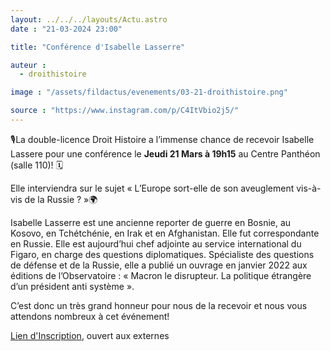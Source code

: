 ```yaml
---
layout: ../../../layouts/Actu.astro
date : "21-03-2024 23:00"

title: "Conférence d'Isabelle Lasserre"

auteur :
  - droithistoire

image : "/assets/fildactus/evenements/03-21-droithistoire.png"

source : "https://www.instagram.com/p/C4ItVbio2j5/"
---
```


🎙️La double-licence Droit Histoire a l’immense chance de recevoir Isabelle Lassere pour une conférence le __Jeudi 21 Mars à 19h15__ au Centre Panthéon (salle 110)! 🗓️

Elle interviendra sur le sujet « L’Europe sort-elle de son aveuglement vis-à-vis de la Russie ? »🌍

Isabelle Lasserre est une ancienne reporter de guerre en Bosnie, au Kosovo, en Tchétchénie, en Irak et en Afghanistan. Elle fut correspondante en Russie. Elle est aujourd’hui chef adjointe au service international du Figaro, en charge des questions diplomatiques. Spécialiste des questions de défense et de la Russie, elle a publié un ouvrage en janvier 2022 aux éditions de l’Observatoire : « Macron le disrupteur. La politique étrangère d’un président anti système ».


C’est donc un très grand honneur pour nous de la recevoir et nous vous attendons nombreux à cet événement!

[Lien d'Inscription](https://docs.google.com/forms/d/e/1FAIpQLScCO9LJoY6ITP75OudxDcyLm3-oB14Yf0Qd_Wjx5HlRCg6_1g/viewform), ouvert aux externes